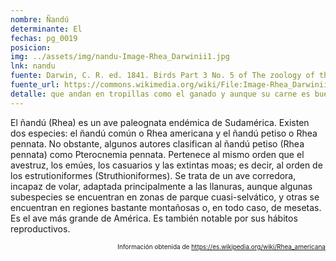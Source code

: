 ```yaml
---
nombre: Ñandú
determinante: El
fechas: pg_0019
posicion: 
img: ../assets/img/nandu-Image-Rhea_Darwinii1.jpg
lnk: nandu
fuente: Darwin, C. R. ed. 1841. Birds Part 3 No. 5 of The zoology of the voyage of H.M.S. Beagle. by John Gould.
fuente_url: https://commons.wikimedia.org/wiki/File:Image-Rhea_Darwinii1.jpg
detalle: que andan en tropillas como el ganado y aunque su carne es buena, sin embargo nadie la come sino los . Hacen sombrillas con sus plumas, las cuales son muy cómodas para el sol...
---
```


<p>El ñandú (Rhea) es un ave paleognata endémica de Sudamérica. Existen dos especies: el ñandú común o Rhea americana y el ñandú petiso o Rhea pennata. No obstante, algunos autores clasifican al ñandú petiso (Rhea pennata) como Pterocnemia pennata. Pertenece al mismo orden que el avestruz, los emúes, los casuarios y las extintas moas; es decir, al orden de los estrutioniformes (Struthioniformes). Se trata de un ave corredora, incapaz de volar, adaptada principalmente a las llanuras, aunque algunas subespecies se encuentran en zonas de parque cuasi-selvático, y otras se encuentran en regiones bastante montañosas o, en todo caso, de mesetas. Es el ave más grande de América. Es también notable por sus hábitos reproductivos.</p>
<p style="font-size: 10px; text-align:right;">Información obtenida de <a href="https://es.wikipedia.org/wiki/Rhea_americana" target="_blank">https://es.wikipedia.org/wiki/Rhea_americana</a></p>

